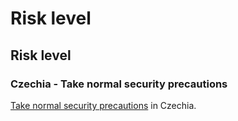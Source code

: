 # Risk level

## Risk level

### Czechia - Take normal security precautions

[Take normal security precautions](#levels "Risk Levels") in Czechia.